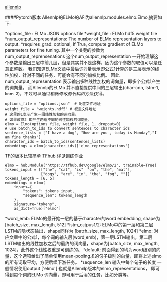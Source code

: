 [allennlp](https://github.com/allenai/allennlp/blob/master/tutorials/how_to/elmo.md#using-elmo-as-a-pytorch-module-to-train-a-new-model)

####Pytorch版本
Allennlp的ELMo的API为allennlp.modules.elmo.Elmo,摘要如下:
 
*options_file : ELMo JSON options file
*weight_file : ELMo hdf5 weight file
*num_output_representations: The number of ELMo representation layers to output.
*requires_grad: optional, If True, compute gradient of ELMo parameters for fine tuning.
其中一个关键的参数为num_output_reprensenations  这个num_output_representation 
一开始理解这个参数是输出三层中前几层，但是其实并不是这样，因为这个参数的取值可以是任意正整数。 
我们知道ELMo文章中最后词向量表示即公式1计算的是三层表示的线性加权，针对不同的任务，可能会有不同的加权比例。 
因此num_output_representation 表示输出多种线性加权的词向量，即多个公式1产生的词向量。 
而Allennlp的ELMo 并不直接提供中间的三层输出(char-cnn, lstm-1, lstm-2)，不过可以通过稍微修改源代码的方法获得。


```from allennlp.modules.elmo import Elmo, batch_to_ids
options_file = "options.json"  # 配置文件地址 
weight_file = "weights.hdf5" # 权重文件地址
# 这里的1表示产生一组线性加权的词向量。
# 如果改成2 即产生两组不同的线性加权的词向量。
elmo = Elmo(options_file, weight_file, 1, dropout=0)
# use batch_to_ids to convert sentences to character ids
sentence_lists = ["I have a dog", "How are you , today is Monday","I am fine thanks"]
character_ids = batch_to_ids(sentences_lists)
embeddings = elmo(character_ids)['elmo_representations']
```

TF的版本比较简单
[TFhub](https://tfhub.dev/google/elmo/2)
详见训练作业

```
elmo = hub.Module("https://tfhub.dev/google/elmo/2", trainable=True)
tokens_input = [["the", "cat", "is", "on", "the", "mat"],
                ["dogs", "are", "in", "the", "fog", ""]]
tokens_length = [6, 5]
embeddings = elmo(
    inputs={
        "tokens": tokens_input,
        "sequence_len": tokens_length
    },
    signature="tokens",
    as_dict=True)["elmo"]
```

*word_emb: ELMo的最开始一层的基于character的word embedding, shape为[batch_size, max_length, 512]
*lstm_outpus1/2: ELMo中的第一层和第二层LSTM的隐状态输出，shape同样为 [batch_size, max_length, 1024]
*elmo: 对应文章中的公式1，每个词的输入层(word_emb)，第一层LSTM输出，第二层LSTM输出的线性加权之后的最终的词向量，shape为[batch_size, max_length, 1024]，此外这个线性权重是可训练的。
*default: 前面得到的均为word级别的向量，这个选项给出了简单使用mean-pooling求的句子级别的向量，即将上述elmo的所有词取平均，方便后续下游任务。
*sequence_len 输入中每个句子的长度
一般情况使用output ['elmo'] 也就是Allennlp版本的elmo_representations， 即可得到每个词的ELMo 词向量，即可用于后续的任务，比如分类等。
